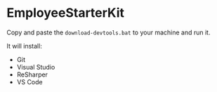 # EmployeeStarterKit

Copy and paste the `download-devtools.bat` to your machine and run it. 

It will install:
- Git
- Visual Studio
- ReSharper 
- VS Code
